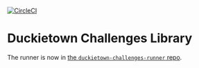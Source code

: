 [![CircleCI](https://circleci.com/gh/duckietown/duckietown-challenges.svg?style=shield)](https://circleci.com/gh/duckietown/duckietown-challenges)

# Duckietown Challenges Library

The runner is now in [the `duckietown-challenges-runner` repo](https://github.com/duckietown/duckietown-challenges-runner).